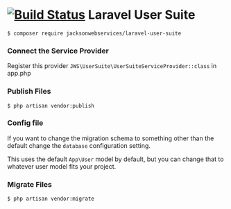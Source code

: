 [![Build Status](https://travis-ci.org/JacksonWebServices/laravel-user-suite.svg?branch=master)](https://travis-ci.org/JacksonWebServices/laravel-user-suite)
Laravel User Suite
==================

```
$ composer require jacksonwebservices/laravel-user-suite
```

### Connect the Service Provider
Register this provider `JWS\UserSuite\UserSuiteServiceProvider::class` in app.php


### Publish Files

```
$ php artisan vendor:publish
```

### Config file

If you want to change the migration schema to something other than the default change the `database` configuration setting.

This uses the default `App\User` model by default, but you can change that to whatever user model fits your project.  

### Migrate Files

```
$ php artisan vendor:migrate 
```

